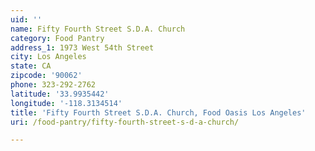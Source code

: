 ```yaml
---
uid: ''
name: Fifty Fourth Street S.D.A. Church
category: Food Pantry
address_1: 1973 West 54th Street
city: Los Angeles
state: CA
zipcode: '90062'
phone: 323-292-2762
latitude: '33.9935442'
longitude: '-118.3134514'
title: 'Fifty Fourth Street S.D.A. Church, Food Oasis Los Angeles'
uri: /food-pantry/fifty-fourth-street-s-d-a-church/

---
```

